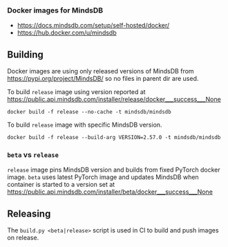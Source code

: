 ### Docker images for MindsDB

* https://docs.mindsdb.com/setup/self-hosted/docker/
* https://hub.docker.com/u/mindsdb

## Building

Docker images are using only released versions of MindsDB from
https://pypi.org/project/MindsDB/ so no files in parent dir are used.

To build `release` image using version reported at
https://public.api.mindsdb.com/installer/release/docker___success___None

    docker build -f release --no-cache -t mindsdb/mindsdb

To build `release` image with specific MindsDB version.

    docker build -f release --build-arg VERSION=2.57.0 -t mindsdb/mindsdb

### `beta` vs `release`

`release` image pins MindsDB version and builds from fixed PyTorch docker
image. `beta` uses latest PyTorch image and updates MindsDB when container
is started to a version set at
https://public.api.mindsdb.com/installer/beta/docker___success___None

## Releasing

The `build.py <beta|release>` script is used in CI to build and push images
on release.
